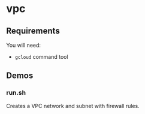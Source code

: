 # vpc

## Requirements

You will need:
* `gcloud` command tool

## Demos

### run.sh

Creates a VPC network and subnet with firewall rules.
